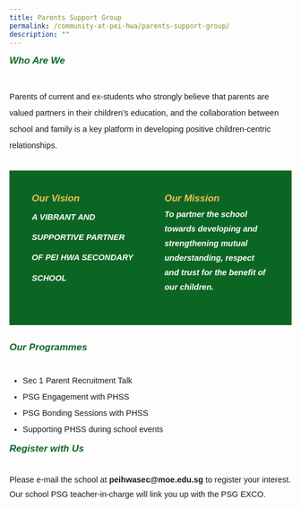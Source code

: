 ```yaml
---
title: Parents Support Group
permalink: /community-at-pei-hwa/parents-support-group/
description: ""
---
```

<h6 style="margin-top:15px;color:#0B6623;font-family:sans-serif;font-size:17px;"><strong style="font-family:sans-serif;font-size:17px;color:#0B6623;">Who Are We</strong></h6>
<p style="font-size:14.5px; line-height:2;font-family:sans-serif;margin-top:0px;">Parents of current and ex-students who strongly believe that parents are valued partners in their children’s education, and the collaboration between school and family is a key platform in developing positive children-centric relationships.</p>

<div style="margin-top:30px;padding:40px;display: flex; flex: 1; gap: 50px;background-color:#0B6623;" class="container"> 
	<div style="flex: 1;" class="column"> 
		<h6 style="font-weight: bold;margin: 0;color:#F8BF58;font-family:sans-serif;font-size:17px;"><strong style="font-family:sans-serif;font-size:17px;color:#F8BF58;"></strong>Our Vision</h6> 
		<p style="font-size:14.5px; line-height:2.5 ;margin-top:5px; font-family:sans-serif;font-style: italic;font-weight: bold;color:white;">A VIBRANT AND SUPPORTIVE PARTNER OF PEI HWA SECONDARY SCHOOL</p> 
	</div>
		<div style="flex: 1;" class="column"> 
		<h6 style="font-weight: bold;margin: 0;color:#F8BF58;font-family:sans-serif;font-size:17px;"><strong style="font-family:sans-serif;font-size:17px;color:#F8BF58;">Our Mission</strong></h6> 
		<p style="font-size:14.5px; line-height:1.8 ;margin-top:5px; font-family:sans-serif;font-style: italic;font-weight: bold;color: white;">To partner the school towards developing and strengthening mutual understanding, respect and trust for the benefit of our children.</p> 
	</div> 
</div>

<h6 style="margin-top:30px;color:#0B6623;font-family:sans-serif;font-size:17px;"><strong style="font-family:sans-serif;font-size:17px;color:#0B6623;">Our Programmes</strong></h6>
<ul style="margin-top:-5px">
	<li style="font-size:14.5px; line-height:2;font-family:sans-serif;"> Sec 1 Parent Recruitment Talk</li>
<li style="font-size:14.5px; line-height:2; font-family:sans-serif;"> PSG Engagement with PHSS</li>
<li style="font-size:14.5px; line-height:2; font-family:sans-serif;"> PSG Bonding Sessions with PHSS</li>
	<li style="font-size:14.5px; line-height:2; font-family:sans-serif;margin-bottom:-5px;"> Supporting PHSS during school events</li>
	</ul>
	
<h6 style="margin-top:15px;color:#0B6623;"><strong style="font-family:sans-serif;font-size:17px;color:#0B6623;">Register with Us</strong></h6>
<p style="font-size:14.5px; line-height:1.8;font-family:sans-serif;margin-top:5px;">Please e-mail the school at <a href="mailto:peihwasec@moe.edu.sg&nbsp;to" style="font-size:14.5px; line-height:1.5;font-family:sans-serif;font-weight:bold;text-decoration: none;">peihwasec@moe.edu.sg</a> to register your interest. Our school PSG teacher-in-charge will link you up with the PSG EXCO.</p>